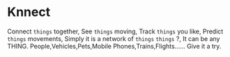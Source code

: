 # Knnect
Connect `things` together,
See `things` moving,
Track `things` you like,
Predict `things` movements,
Simply it is a network of `things`
  `things` ?, It can be any THING. 
  People,Vehicles,Pets,Mobile Phones,Trains,Flights......
Give it a try.
